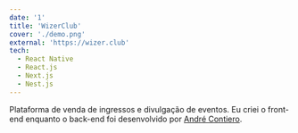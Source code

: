 ```yaml
---
date: '1'
title: 'WizerClub'
cover: './demo.png'
external: 'https://wizer.club'
tech:
  - React Native
  - React.js
  - Next.js
  - Nest.js
---
```


Plataforma de venda de ingressos e divulgação de eventos. Eu criei o front-end enquanto o back-end foi desenvolvido por [André Contiero](https://www.linkedin.com/in/andr%C3%A9-contiero-3b04581a5/).
